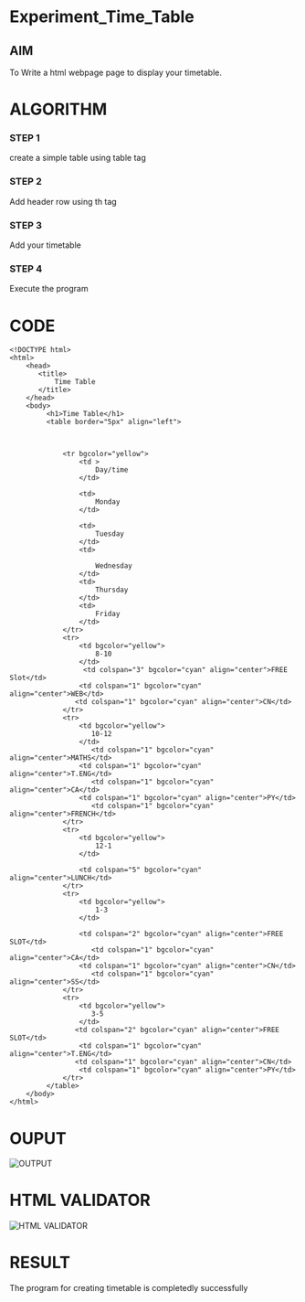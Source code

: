 # Experiment_Time_Table

## AIM
To Write a html webpage page to display your timetable.

# ALGORITHM
### STEP 1
create a simple table using table tag

### STEP 2
Add header row using th tag

### STEP 3
Add your timetable

### STEP 4
Execute the program

# CODE
```
<!DOCTYPE html>
<html>
    <head>
       <title>
           Time Table
       </title>
    </head>
    <body>
         <h1>Time Table</h1>
         <table border="5px" align="left">

             

             <tr bgcolor="yellow">
                 <td >
                     Day/time
                 </td>

                 <td>
                     Monday
                 </td>

                 <td>
                     Tuesday
                 </td>
                 <td>

                     Wednesday
                 </td>
                 <td>
                     Thursday
                 </td>
                 <td>
                     Friday
                 </td>
             </tr>
             <tr>
                 <td bgcolor="yellow">
                     8-10
                 </td>
                  <td colspan="3" bgcolor="cyan" align="center">FREE Slot</td>
                 <td colspan="1" bgcolor="cyan" align="center">WEB</td>
               	<td colspan="1" bgcolor="cyan" align="center">CN</td>
             </tr>
             <tr>
                 <td bgcolor="yellow">
                    10-12
                 </td>
                 	<td colspan="1" bgcolor="cyan" align="center">MATHS</td>
                 <td colspan="1" bgcolor="cyan" align="center">T.ENG</td>
                 	<td colspan="1" bgcolor="cyan" align="center">CA</td>
                 <td colspan="1" bgcolor="cyan" align="center">PY</td>
                 	<td colspan="1" bgcolor="cyan" align="center">FRENCH</td>
             </tr>
             <tr>
                 <td bgcolor="yellow">
                     12-1
                 </td>
			
                 <td colspan="5" bgcolor="cyan" align="center">LUNCH</td>
             </tr>
             <tr>
                 <td bgcolor="yellow">
                     1-3
                 </td>
			
                 <td colspan="2" bgcolor="cyan" align="center">FREE SLOT</td>
                 	<td colspan="1" bgcolor="cyan" align="center">CA</td>
                 <td colspan="1" bgcolor="cyan" align="center">CN</td>
                 	<td colspan="1" bgcolor="cyan" align="center">SS</td>
             </tr>
             <tr>
                 <td bgcolor="yellow">
                    3-5
                 </td>
                <td colspan="2" bgcolor="cyan" align="center">FREE SLOT</td>
                 <td colspan="1" bgcolor="cyan" align="center">T.ENG</td>
                <td colspan="1" bgcolor="cyan" align="center">CN</td>
                 <td colspan="1" bgcolor="cyan" align="center">PY</td>
             </tr>
         </table>
    </body>
</html>
```
# OUPUT
![OUTPUT](http://jeevapriyar.student.saveetha.in:8000/static/images/out.png?raw=true)

# HTML VALIDATOR
![HTML VALIDATOR](http://jeevapriyar.student.saveetha.in:8000/static/images/out.png?raw=true)

# RESULT
The program for creating timetable is completedly successfully
